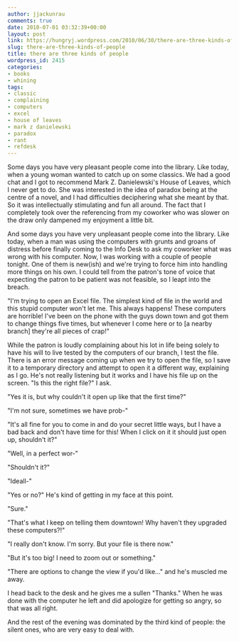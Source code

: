```yaml
---
author: jjackunrau
comments: true
date: 2010-07-01 03:32:39+00:00
layout: post
link: https://hungryj.wordpress.com/2010/06/30/there-are-three-kinds-of-people/
slug: there-are-three-kinds-of-people
title: there are three kinds of people
wordpress_id: 2415
categories:
- books
- whining
tags:
- classic
- complaining
- computers
- excel
- house of leaves
- mark z danielewski
- paradox
- rant
- refdesk
---
```


Some days you have very pleasant people come into the library. Like today, when a young woman wanted to catch up on some classics. We had a good chat and I got to recommend Mark Z. Danielewski's House of Leaves, which I never get to do. She was interested in the idea of paradox being at the centre of a novel, and I had difficulties deciphering what she meant by that. So it was intellectually stimulating and fun all around. The fact that I completely took over the referencing from my coworker who was slower on the draw only dampened my enjoyment a little bit.

And some days you have very unpleasant people come into the library. Like today, when a man was using the computers with grunts and groans of distress before finally coming to the Info Desk to ask my coworker what was wrong with his computer. Now, I was working with a couple of people tonight. One of them is new(ish) and we're trying to force him into handling more things on his own. I could tell from the patron's tone of voice that expecting the patron to be patient was not feasible, so I leapt into the breach.

"I'm trying to open an Excel file. The simplest kind of file in the world and this stupid computer won't let me. This always happens! These computers are horrible! I've been on the phone with the guys down town and got them to change things five times, but whenever I come here or to [a nearby branch] they're all pieces of crap!"

While the patron is loudly complaining about his lot in life being solely to have his will to live tested by the computers of our branch, I test the file. There is an error message coming up when we try to open the file, so I save it to a temporary directory and attempt to open it a different way, explaining as I go. He's not really listening but it works and I have his file up on the screen. "Is this the right file?" I ask.

"Yes it is, but why couldn't it open up like that the first time?"

"I'm not sure, sometimes we have prob-"

"It's all fine for you to come in and do your secret little ways, but I have a bad back and don't have time for this! When I click on it it should just open up, shouldn't it?"

"Well, in a perfect wor-"

"Shouldn't it?"

"Ideall-"

"Yes or no?" He's kind of getting in my face at this point.

"Sure."

"That's what I keep on telling them downtown! Why haven't they upgraded these computers?!"

"I really don't know. I'm sorry. But your file is there now."

"But it's too big! I need to zoom out or something."

"There are options to change the view if you'd like..." and he's muscled me away. 

I head back to the desk and he gives me a sullen "Thanks." When he was done with the computer he left and did apologize for getting so angry, so that was all right.

And the rest of the evening was dominated by the third kind of people: the silent ones, who are very easy to deal with.
